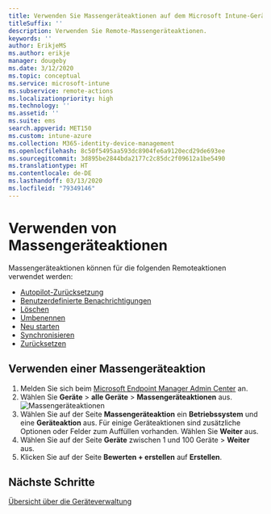 ```yaml
---
title: Verwenden Sie Massengeräteaktionen auf dem Microsoft Intune-Gerät.
titleSuffix: ''
description: Verwenden Sie Remote-Massengeräteaktionen.
keywords: ''
author: ErikjeMS
ms.author: erikje
manager: dougeby
ms.date: 3/12/2020
ms.topic: conceptual
ms.service: microsoft-intune
ms.subservice: remote-actions
ms.localizationpriority: high
ms.technology: ''
ms.assetid: ''
ms.suite: ems
search.appverid: MET150
ms.custom: intune-azure
ms.collection: M365-identity-device-management
ms.openlocfilehash: 8c50f5495aa593dc8904fe6a9120ecd29de693ee
ms.sourcegitcommit: 3d895be2844bda2177c2c85dc2f09612a1be5490
ms.translationtype: HT
ms.contentlocale: de-DE
ms.lasthandoff: 03/13/2020
ms.locfileid: "79349146"
---
```

# <a name="use-bulk-device-actions"></a>Verwenden von Massengeräteaktionen

Massengeräteaktionen können für die folgenden Remoteaktionen verwendet werden:
- [Autopilot-Zurücksetzung](https://docs.microsoft.com/windows/deployment/windows-autopilot/windows-autopilot-reset#reset-devices-with-remote-windows-autopilot-reset)
- [Benutzerdefinierte Benachrichtigungen](custom-notifications.md#send-a-custom-notification-to-a-single-device)
- [Löschen](devices-wipe.md#delete-devices-from-the-intune-portal)
- [Umbenennen](device-rename.md)
- [Neu starten](device-restart.md)
- [Synchronisieren](device-sync.md)
- [Zurücksetzen](devices-wipe.md#wipe)

## <a name="use-a-bulk-device-action"></a>Verwenden einer Massengeräteaktion

1. Melden Sie sich beim [Microsoft Endpoint Manager Admin Center](https://go.microsoft.com/fwlink/?linkid=2109431) an.
2. Wählen Sie **Geräte** > **alle Geräte** > **Massengeräteaktionen** aus.
![Massengeräteaktionen](./media/bulk-device-actions/bulk-device-actions.png)
3. Wählen Sie auf der Seite **Massengeräteaktion** ein **Betriebssystem** und eine **Geräteaktion** aus. Für einige Geräteaktionen sind zusätzliche Optionen oder Felder zum Auffüllen vorhanden. Wählen Sie **Weiter** aus.
4. Wählen Sie auf der Seite **Geräte** zwischen 1 und 100 Geräte > **Weiter** aus.
5. Klicken Sie auf der Seite **Bewerten + erstellen** auf **Erstellen**.

## <a name="next-steps"></a>Nächste Schritte
[Übersicht über die Geräteverwaltung](device-management.md)

